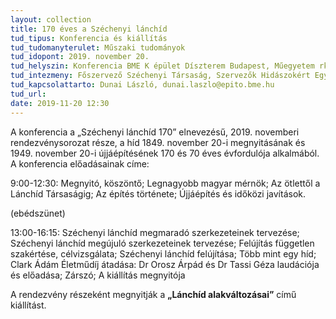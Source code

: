 ```yaml
---
layout: collection
title: 170 éves a Széchenyi lánchíd
tud_tipus: Konferencia és kiállítás
tud_tudomanyterulet: Műszaki tudományok
tud_idopont: 2019. november 20.
tud_helyszin: Konferencia BME K épület Díszterem Budapest, Műegyetem rkp. 3. K épület 1. em., Kiállítás BME Központi Könyvtár, Budapest, Műegyetem rkp. 3. 
tud_intezmeny: Főszervező Széchenyi Társaság, Szervezők Hidászokért Egyesület; Hídépítők Egyesülete; Magyar Műszaki és Közlekedési Múzeum; Budapesti Közlekedési Központ
tud_kapcsolattarto: Dunai László, dunai.laszlo@epito.bme.hu
tud_url:
date: 2019-11-20 12:30
---
```

A konferencia a „Széchenyi lánchíd 170” elnevezésű,  2019. novemberi rendezvénysorozat része, a híd 1849. november 20-i megnyitásának és 1949. november 20-i újjáépítésének 170 és 70 éves évfordulója alkalmából. A konferencia előadásainak címe:

9:00-12:30: Megnyitó, köszöntő; Legnagyobb magyar mérnök; Az ötlettől a Lánchíd Társaságig; Az építés története; Újjáépítés és időközi javítások.

(ebédszünet)

13:00-16:15: Széchenyi lánchíd megmaradó szerkezeteinek tervezése; Széchenyi lánchíd megújuló szerkezeteinek tervezése; Felújítás független szakértése, célvizsgálata; Széchenyi lánchíd felújítása; Több mint egy híd; Clark Ádám Életműdíj átadása: Dr Orosz Árpád és Dr Tassi Géza laudációja és előadása; Zárszó; A kiállítás megnyitója

A rendezvény részeként megnyitják a **„Lánchíd alakváltozásai”** című kiállítást.
